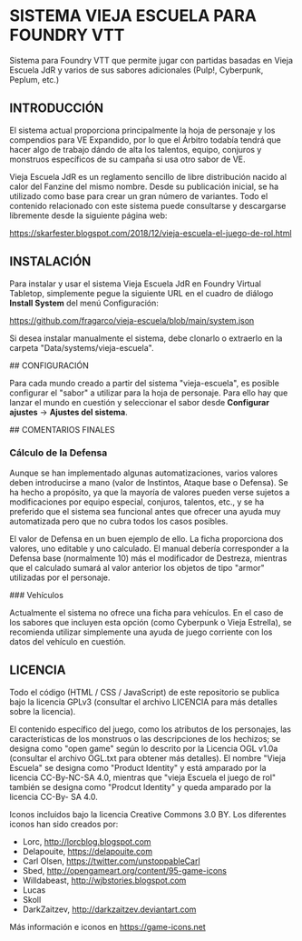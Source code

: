 # SISTEMA VIEJA ESCUELA PARA FOUNDRY VTT

Sistema para Foundry VTT que permite jugar con partidas basadas en Vieja Escuela JdR y varios de sus sabores adicionales (Pulp!, Cyberpunk, Peplum, etc.)

## INTRODUCCIÓN

El sistema actual proporciona principalmente la hoja de personaje y los compendios para VE Expandido, por lo que el Árbitro todabía tendrá que hacer algo de trabajo dándo de alta los talentos, equipo, conjuros y monstruos específicos de su campaña si usa otro sabor de VE.

Vieja Escuela JdR es un reglamento sencillo de libre distribución nacido al calor del Fanzine del mismo nombre. Desde su publicación inicial, se ha utilizado como base para crear un gran número de variantes. Todo el contenido relacionado con este sistema puede consultarse y descargarse libremente desde la siguiente página web:

https://skarfester.blogspot.com/2018/12/vieja-escuela-el-juego-de-rol.html

## INSTALACIÓN

Para instalar y usar el sistema Vieja Escuela JdR en Foundry Virtual Tabletop, simplemente pegue la siguiente URL en el cuadro de diálogo **Install System** del menú Configuración:

https://github.com/fragarco/vieja-escuela/blob/main/system.json

Si desea instalar manualmente el sistema, debe clonarlo o extraerlo en la carpeta "Data/systems/vieja-escuela".

## CONFIGURACIÓN

Para cada mundo creado a partir del sistema "vieja-escuela", es posible configurar el "sabor" a utilizar para la hoja de personaje. Para ello hay que lanzar el mundo en cuestión y seleccionar el sabor desde **Configurar ajustes** -> **Ajustes del sistema**.

## COMENTARIOS FINALES

### Cálculo de la Defensa

Aunque se han implementado algunas automatizaciones, varios valores deben introducirse a mano (valor de Instintos, Ataque base o Defensa). Se ha hecho a propósito, ya que la mayoría de valores pueden verse sujetos a modificaciones por equipo especial, conjuros, talentos, etc., y se ha preferido que el sistema sea funcional antes que ofrecer una ayuda muy automatizada pero que no cubra todos los casos posibles.

El valor de Defensa en un buen ejemplo de ello. La ficha proporciona dos valores, uno editable y uno calculado. El manual debería corresponder a la Defensa base (normalmente 10) más el modificador de Destreza, mientras que el calculado sumará al valor anterior los objetos de tipo "armor" utilizadas por el personaje.

### Vehículos

Actualmente el sistema no ofrece una ficha para vehículos. En el caso de los sabores que incluyen esta opción (como Cyberpunk o Vieja Estrella), se recomienda utilizar simplemente una ayuda de juego corriente con los datos del vehículo en cuestión.

## LICENCIA

Todo el código (HTML / CSS / JavaScript) de este repositorio se publica bajo la licencia GPLv3 (consultar el archivo LICENCIA para más detalles sobre la licencia).

El contenido específico del juego, como los atributos de los personajes, las características de los monstruos o las descripciones de los hechizos; se designa como "open game" según lo descrito por la Licencia OGL v1.0a (consultar el archivo OGL.txt para obtener más detalles). El nombre "Vieja Escuela" se designa como "Product Identity" y está amparado por la licencia CC-By-NC-SA 4.0, mientras que "vieja Escuela el juego de rol" también se designa como "Prodcut Identity" y queda amparado por la licencia CC-By- SA 4.0.

Iconos incluidos bajo la licencia Creative Commons 3.0 BY. Los diferentes iconos han sido creados por:

- Lorc, http://lorcblog.blogspot.com
- Delapouite, https://delapouite.com
- Carl Olsen, https://twitter.com/unstoppableCarl
- Sbed, http://opengameart.org/content/95-game-icons
- Willdabeast, http://wjbstories.blogspot.com
- Lucas
- Skoll
- DarkZaitzev, http://darkzaitzev.deviantart.com

Más información e iconos en https://game-icons.net